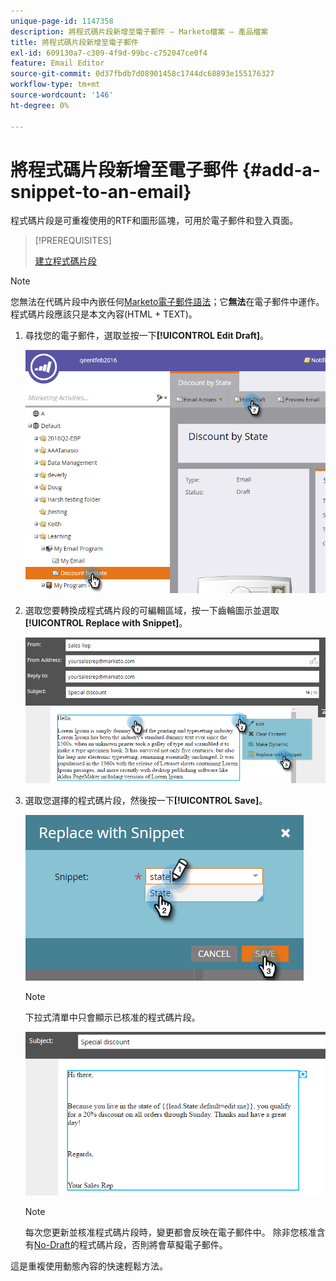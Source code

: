 ```yaml
---
unique-page-id: 1147358
description: 將程式碼片段新增至電子郵件 — Marketo檔案 — 產品檔案
title: 將程式碼片段新增至電子郵件
exl-id: 609130a7-c309-4f9d-99bc-c752047ce0f4
feature: Email Editor
source-git-commit: 0d37fbdb7d08901458c1744dc68893e155176327
workflow-type: tm+mt
source-wordcount: '146'
ht-degree: 0%

---
```


# 將程式碼片段新增至電子郵件 {#add-a-snippet-to-an-email}

程式碼片段是可重複使用的RTF和圖形區塊，可用於電子郵件和登入頁面。

>[!PREREQUISITES]
>
>[建立程式碼片段](/help/marketo/product-docs/personalization/segmentation-and-snippets/snippets/create-a-snippet.md)

>[!NOTE]
>
>您無法在代碼片段中內嵌任何[Marketo電子郵件語法](/help/marketo/product-docs/email-marketing/general/email-editor-2/email-template-syntax.md)；它&#x200B;**無法**&#x200B;在電子郵件中運作。 程式碼片段應該只是本文內容(HTML + TEXT)。

1. 尋找您的電子郵件，選取並按一下&#x200B;**[!UICONTROL Edit Draft]**。

   ![](assets/one-2.png)

1. 選取您要轉換成程式碼片段的可編輯區域，按一下齒輪圖示並選取&#x200B;**[!UICONTROL Replace with Snippet]**。

   ![](assets/two-2.png)

1. 選取您選擇的程式碼片段，然後按一下&#x200B;**[!UICONTROL Save]**。

   ![](assets/three-1.png)

   >[!NOTE]
   >
   >下拉式清單中只會顯示已核准的程式碼片段。

   ![](assets/four.png)

   >[!NOTE]
   >
   >每次您更新並核准程式碼片段時，變更都會反映在電子郵件中。 除非您核准含有[No-Draft](/help/marketo/product-docs/administration/users-and-roles/enable-no-draft-for-snippets.md)的程式碼片段，否則將會草擬電子郵件。

這是重複使用動態內容的快速輕鬆方法。
